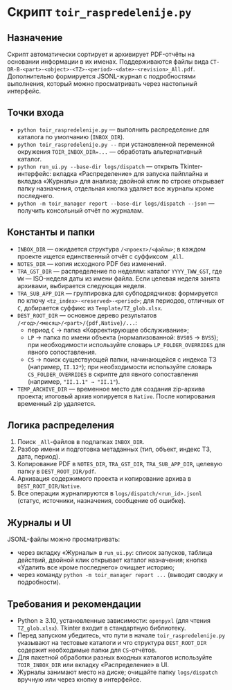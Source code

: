 ﻿# Скрипт `toir_raspredelenije.py`

## Назначение
Скрипт автоматически сортирует и архивирует PDF-отчёты на основании информации в их именах. Поддерживаются файлы вида `CT-DR-B-<part>-<object>-<TZ>-<period>-<date>-<revision>_All.pdf`. Дополнительно формируется JSONL-журнал с подробностями выполнения, который можно просматривать через настольный интерфейс.

## Точки входа
- `python toir_raspredelenije.py` — выполнить распределение для каталога по умолчанию (`INBOX_DIR`).
- `python toir_raspredelenije.py --` при установленной переменной окружения `TOIR_INBOX_DIR=...` — обработать альтернативный каталог.
- `python run_ui.py --base-dir logs/dispatch` — открыть Tkinter-интерфейс: вкладка «Распределение» для запуска пайплайна и вкладка «Журналы» для анализа; двойной клик по строке открывает папку назначения, отдельная кнопка удаляет все журналы кроме последнего.
- `python -m toir_manager report --base-dir logs/dispatch --json` — получить консольный отчёт по журналам.

## Константы и папки
- `INBOX_DIR` — ожидается структура `/<проект>/<файлы>`; в каждом проекте ищется единственный отчёт с суффиксом `_All`.
- `NOTES_DIR` — копия исходного PDF без изменений.
- `TRA_GST_DIR` — распределение по неделям: каталог `YYYY_TWW_GST`, где `WW` — ISO-неделя даты из имени файла. Если целевая неделя занята архивами, выбирается следующая неделя.
- `TRA_SUB_APP_DIR` — группировка для субподрядчиков: формируется по ключу `<tz_index>-<reserved>-<period>`; для периодов, отличных от `C`, добирается суффикс из `Template/TZ_glob.xlsx`.
- `DEST_ROOT_DIR` — основное дерево результатов `/<год>/<месяц>/<part>/{pdf,Native}/...`:
  - период `C` → папка «Корректирующее обслуживание»;
  - `LP` → папка по имени объекта (нормализованной: `BVS05` → `BVS5`); при необходимости используйте словарь `LP_FOLDER_OVERRIDES` для явного сопоставления.
  - `CS` → поиск существующей папки, начинающейся с индекса ТЗ (например, `II.12*`); при необходимости используйте словарь `CS_FOLDER_OVERRIDES` в скрипте для явного сопоставления (например, `"II.1.1" → "II.1"`).
- `TEMP_ARCHIVE_DIR` — временное место для создания zip-архива проекта; итоговый архив копируется в `Native`. После копирования временный zip удаляется.

## Логика распределения
1. Поиск `_All`-файлов в подпапках `INBOX_DIR`.
2. Разбор имени и подготовка метаданных (тип, объект, индекс ТЗ, дата, период).
3. Копирование PDF в `NOTES_DIR`, `TRA_GST_DIR`, `TRA_SUB_APP_DIR`, целевую папку в `DEST_ROOT_DIR/pdf`.
4. Архивация содержимого проекта и копирование архива в `DEST_ROOT_DIR/Native`.
5. Все операции журналируются в `logs/dispatch/<run_id>.jsonl` (статус, источники, назначения, сообщение об ошибке).

## Журналы и UI
JSONL-файлы можно просматривать:
- через вкладку «Журналы» в `run_ui.py`: список запусков, таблица действий, двойной клик открывает каталог назначения; кнопка «Удалить все кроме последнего» очищает историю;
- через команду `python -m toir_manager report ...` (выводит сводку и подробности).

## Требования и рекомендации
- Python ≥ 3.10, установленные зависимости: `openpyxl` (для чтения `TZ_glob.xlsx`). Tkinter входит в стандартную библиотеку.
- Перед запуском убедитесь, что пути в начале `toir_raspredelenije.py` указывают на тестовые каталоги и что структура `DEST_ROOT_DIR` содержит необходимые папки для `CS`-отчётов.
- Для пакетной обработки разных входных каталогов используйте `TOIR_INBOX_DIR` или вкладку «Распределение» в UI.
- Журналы занимают место на диске; очищайте папку `logs/dispatch` вручную или через кнопку в интерфейсе.
